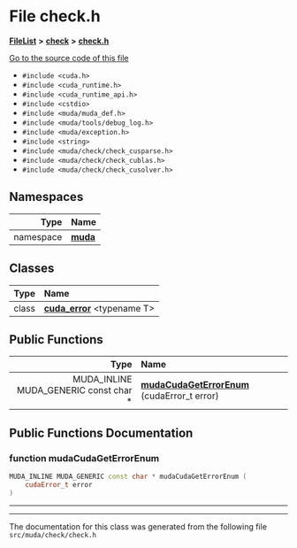 

# File check.h



[**FileList**](files.md) **>** [**check**](dir_3ada5fb1291f7068cec99adbe813154e.md) **>** [**check.h**](check_8h.md)

[Go to the source code of this file](check_8h_source.md)



* `#include <cuda.h>`
* `#include <cuda_runtime.h>`
* `#include <cuda_runtime_api.h>`
* `#include <cstdio>`
* `#include <muda/muda_def.h>`
* `#include <muda/tools/debug_log.h>`
* `#include <muda/exception.h>`
* `#include <string>`
* `#include <muda/check/check_cusparse.h>`
* `#include <muda/check/check_cublas.h>`
* `#include <muda/check/check_cusolver.h>`













## Namespaces

| Type | Name |
| ---: | :--- |
| namespace | [**muda**](namespacemuda.md) <br> |


## Classes

| Type | Name |
| ---: | :--- |
| class | [**cuda\_error**](classmuda_1_1cuda__error.md) &lt;typename T&gt;<br> |






















## Public Functions

| Type | Name |
| ---: | :--- |
|  MUDA\_INLINE MUDA\_GENERIC const char \* | [**mudaCudaGetErrorEnum**](#function-mudacudageterrorenum) (cudaError\_t error) <br> |




























## Public Functions Documentation




### function mudaCudaGetErrorEnum 

```C++
MUDA_INLINE MUDA_GENERIC const char * mudaCudaGetErrorEnum (
    cudaError_t error
) 
```




<hr>

------------------------------
The documentation for this class was generated from the following file `src/muda/check/check.h`

